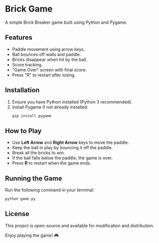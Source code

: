 # Brick Game

A simple Brick Breaker game built using Python and Pygame.

## Features

- Paddle movement using arrow keys.
- Ball bounces off walls and paddle.
- Bricks disappear when hit by the ball.
- Score tracking.
- "Game Over" screen with final score.
- Press "R" to restart after losing.

## Installation

1. Ensure you have Python installed (Python 3 recommended).
2. Install Pygame if not already installed:
   ```sh
   pip install pygame
   ```
## How to Play

- Use **Left Arrow** and **Right Arrow** keys to move the paddle.
- Keep the ball in play by bouncing it off the paddle.
- Break all the bricks to win.
- If the ball falls below the paddle, the game is over.
- Press **R** to restart when the game ends.

## Running the Game

Run the following command in your terminal:

```sh
python game.py
```

## License

This project is open-source and available for modification and distribution.

Enjoy playing the game! 🎮

